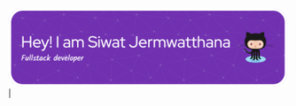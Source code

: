 <img src="https://github.com/heart-01/heart-01/blob/5f7cad67d8c7395a3a8d9e941ba5b4a7f820ede2/profile/github-header-image.png">|
